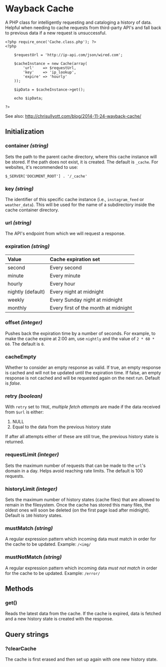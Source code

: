 Wayback Cache
===============

A PHP class for intelligently requesting and cataloging a history of data. Helpful when needing to cache requests from third-party API's and fall back to previous data if a new request is unsuccessful.

```
<?php require_once('Cache.class.php'); ?>
<?php

    $requestUrl = 'http://ip-api.com/json/wired.com';

    $cacheInstance = new Cache(array(
        'url'    => $requestUrl,
        'key'    => 'ip_lookup',
        'expire' => 'hourly'
    ));

    $ipData = $cacheInstance->get();

    echo $ipData;

?>
```

See also: http://chrisullyott.com/blog/2014-11-24-wayback-cache/

## Initialization

### container _(string)_

Sets the path to the parent cache directory, where this cache instance will be stored. If the path does not exist, it is created. The default is `_cache`. For websites, it's recommended to use:

```
$_SERVER['DOCUMENT_ROOT'] . '/_cache'
```

### key _(string)_

The identifier of this specific cache instance (i.e., `instagram_feed` or `weather_data`). This will be used for the name of a subdirectory inside the cache container directory.

### url _(string)_

The API's endpoint from which we will request a response.

### expiration _(string)_

Value                   | Cache expiration set
:----------             | :-----------
second                  | Every second
minute                  | Every minute
hourly                  | Every hour
nightly (default)       | Every night at midnight
weekly                  | Every Sunday night at midnight
monthly                 | Every first of the month at midnight

### offset _(integer)_

Pushes back the expiration time by a number of seconds. For example, to make the cache expire at 2:00 am, use `nightly` and the value of `2 * 60 * 60`. The default is `0`.

### cacheEmpty

Whether to consider an empty response as valid. If true, an empty response is cached and will not be updated until the expiration time. If false, an empty response is not cached and will be requested again on the next run. Default is _false_.

### retry _(boolean)_

With `retry` set to `TRUE`, _multiple fetch attempts_ are made if the data received from `$url` is either:

1. NULL
2. Equal to the data from the previous history state

If after all attempts either of these are still true, the previous history state is returned.

### requestLimit _(integer)_

Sets the maximum number of requests that can be made to the `url`'s domain in a day. Helps avoid reaching rate limits. The default is 100 requests.

### historyLimit _(integer)_

Sets the maximum number of history states (cache files) that are allowed to remain in the filesystem. Once the cache has stored this many files, the oldest ones will soon be deleted (on the first page load after midnight). Default is `100` history states.

### mustMatch _(string)_

A regular expression pattern which incoming data must match in order for the cache to be updated. Example: `/<img/`

### mustNotMatch _(string)_

A regular expression pattern which incoming data _must not match_ in order for the cache to be updated. Example: `/error/`

## Methods

### get()

Reads the latest data from the cache. If the cache is expired, data is fetched and a new history state is created with the response.

## Query strings

### ?clearCache

The cache is first erased and then set up again with one new history state.
